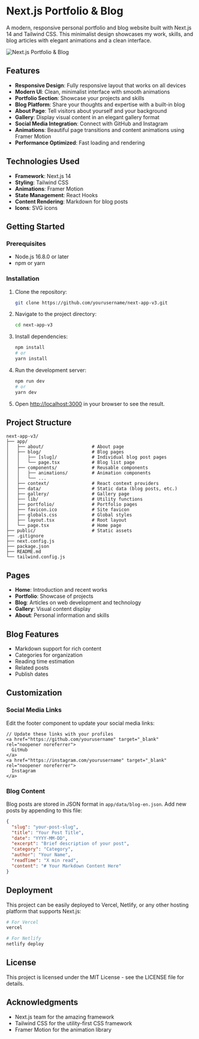 # Next.js Portfolio & Blog

A modern, responsive personal portfolio and blog website built with Next.js 14 and Tailwind CSS. This minimalist design showcases my work, skills, and blog articles with elegant animations and a clean interface.

![Next.js Portfolio & Blog](https://imgur.com/3ZakYVR)

## Features

- **Responsive Design**: Fully responsive layout that works on all devices
- **Modern UI**: Clean, minimalist interface with smooth animations
- **Portfolio Section**: Showcase your projects and skills
- **Blog Platform**: Share your thoughts and expertise with a built-in blog
- **About Page**: Tell visitors about yourself and your background
- **Gallery**: Display visual content in an elegant gallery format
- **Social Media Integration**: Connect with GitHub and Instagram
- **Animations**: Beautiful page transitions and content animations using Framer Motion
- **Performance Optimized**: Fast loading and rendering

## Technologies Used

- **Framework**: Next.js 14
- **Styling**: Tailwind CSS
- **Animations**: Framer Motion
- **State Management**: React Hooks
- **Content Rendering**: Markdown for blog posts
- **Icons**: SVG icons

## Getting Started

### Prerequisites

- Node.js 16.8.0 or later
- npm or yarn

### Installation

1. Clone the repository:
   ```bash
   git clone https://github.com/yourusername/next-app-v3.git
   ```

2. Navigate to the project directory:
   ```bash
   cd next-app-v3
   ```

3. Install dependencies:
   ```bash
   npm install
   # or
   yarn install
   ```

4. Run the development server:
   ```bash
   npm run dev
   # or
   yarn dev
   ```

5. Open [http://localhost:3000](http://localhost:3000) in your browser to see the result.

## Project Structure

```
next-app-v3/
├── app/
│   ├── about/                  # About page
│   ├── blog/                   # Blog pages
│   │   ├── [slug]/             # Individual blog post pages
│   │   └── page.tsx            # Blog list page
│   ├── components/             # Reusable components
│   │   ├── animations/         # Animation components
│   │   └── ...
│   ├── context/                # React context providers
│   ├── data/                   # Static data (blog posts, etc.)
│   ├── gallery/                # Gallery page
│   ├── lib/                    # Utility functions
│   ├── portfolio/              # Portfolio pages
│   ├── favicon.ico             # Site favicon
│   ├── globals.css             # Global styles
│   ├── layout.tsx              # Root layout
│   └── page.tsx                # Home page
├── public/                     # Static assets
├── .gitignore
├── next.config.js
├── package.json
├── README.md
└── tailwind.config.js
```

## Pages

- **Home**: Introduction and recent works
- **Portfolio**: Showcase of projects
- **Blog**: Articles on web development and technology
- **Gallery**: Visual content display
- **About**: Personal information and skills

## Blog Features

- Markdown support for rich content
- Categories for organization
- Reading time estimation
- Related posts
- Publish dates

## Customization

### Social Media Links

Edit the footer component to update your social media links:

```tsx
// Update these links with your profiles
<a href="https://github.com/yourusername" target="_blank" rel="noopener noreferrer">
  GitHub
</a>
<a href="https://instagram.com/yourusername" target="_blank" rel="noopener noreferrer">
  Instagram
</a>
```

### Blog Content

Blog posts are stored in JSON format in `app/data/blog-en.json`. Add new posts by appending to this file:

```json
{
  "slug": "your-post-slug",
  "title": "Your Post Title",
  "date": "YYYY-MM-DD",
  "excerpt": "Brief description of your post",
  "category": "Category",
  "author": "Your Name",
  "readTime": "X min read",
  "content": "# Your Markdown Content Here"
}
```

## Deployment

This project can be easily deployed to Vercel, Netlify, or any other hosting platform that supports Next.js:

```bash
# For Vercel
vercel

# For Netlify
netlify deploy
```

## License

This project is licensed under the MIT License - see the LICENSE file for details.

## Acknowledgments

- Next.js team for the amazing framework
- Tailwind CSS for the utility-first CSS framework
- Framer Motion for the animation library
